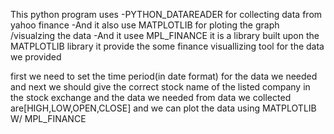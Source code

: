 This python program uses
    -PYTHON_DATAREADER for collecting data from yahoo finance
    -And it also use MATPLOTLIB for ploting the graph /visualzing the data
    -And it usee MPL_FINANCE it is a library built upon the MATPLOTLIB library it provide the some finance visuallizing tool for the data we provided

first we need to set the time period(in date format) for the data we needed
and next we should give the correct stock name of the listed company in the stock exchange 
and the data we needed from data we collected are[HIGH,LOW,OPEN,CLOSE]
and we can plot the data using MATPLOTLIB W/ MPL_FINANCE
